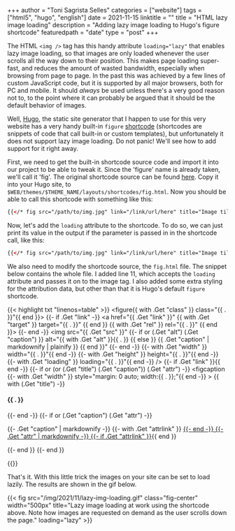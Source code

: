 +++
author = "Toni Sagrista Selles"
categories = ["website"]
tags = ["html5", "hugo", "english"]
date = 2021-11-15
linktitle = ""
title = "HTML lazy image loading"
description = "Adding lazy image loading to Hugo's figure shortcode"
featuredpath = "date"
type = "post"
+++

The HTML `<img />` tag has this handy attribute `loading="lazy"` that enables lazy image loading, so that images are only loaded whenever the user scrolls all the way down to their position. This makes page loading super-fast, and reduces the amount of wasted bandwidth, especially when browsing from page to page. In the past this was achieved by a few lines of custom JavaScript code, but it is supported by all major browsers, both for PC and mobile. It should *always* be used unless there's a very good reason not to, to the point where it can probably be argued that it should be the default behavior of images.

<!--more-->

Well, [Hugo](https://gohugo.io), the static site generator that I happen to use for this very website has a very handy built-in `figure` [shortcode](https://gohugo.io/content-management/shortcodes/) (shortcodes are snippets of code that call built-in or custom templates), but unfortunately it does not support lazy image loading. Do not panic! We'll see how to add support for it right away.

First, we need to get the built-in shortcode source code and import it into our project to be able to tweak it. Since the 'figure' name is already taken, we'll call it 'fig'. The original shortcode source can be found [here](https://github.com/gohugoio/hugo/blob/master/tpl/tplimpl/embedded/templates/shortcodes/figure.html). Copy it into your Hugo site, to `$WEB/themes/$THEME_NAME/layouts/shortcodes/fig.html`. Now you should be able to call this shortcode with something like this:

```html
{{</* fig src="/path/to/img.jpg" link="/link/url/here" title="Image tile" width="80%" */>}}
```

Now, let's add the `loading` attribute to the shortcode. To do so, we can just print its value in the output if the parameter is passed in in the shortcode call, like this:

```html
{{</* fig src="/path/to/img.jpg" link="/link/url/here" title="Image tile" width="80%" loading="lazy" */>}}
```

We also need to modify the shortcode source, the `fig.html` file. The snippet below contains the whole file. I added line 11, which accepts the `loading` attribute and passes it on to the image tag. I also added some extra styling for the attribution data, but other than that it is Hugo's default `figure` shortcode.


{{< highlight txt "linenos=table" >}}
<figure{{ with .Get "class" }} class="{{ . }}"{{ end }}>
    {{- if .Get "link" -}}
        <a href="{{ .Get "link" }}"
        {{ with .Get "target" }}
            target="{{ . }}"
        {{ end }}
        {{ with .Get "rel" }}
            rel="{{ . }}"
        {{ end }}>
    {{- end -}}
    <img src="{{ .Get "src" }}"
         {{- if or (.Get "alt") (.Get "caption") }}
            alt="{{ with .Get "alt" }}{{ . }}
         {{ else }}
            {{ .Get "caption" | markdownify | plainify }}
         {{ end }}"
         {{- end -}}
         {{- with .Get "width" }} width="{{ . }}"{{ end -}}
         {{- with .Get "height" }} height="{{ . }}"{{ end -}}
         {{- with .Get "loading" }} loading="{{ . }}"{{ end -}}
    /><!-- Closing img tag -->
    {{- if .Get "link" }}</a>{{ end -}}
    {{- if or (or (.Get "title") (.Get "caption")) (.Get "attr") -}}
        <figcaption
         {{- with .Get "width" }} style="margin: 0 auto; width:{{ . }};"{{ end -}}
            >
            {{ with (.Get "title") -}}
                <h4>{{ . }}</h4>
            {{- end -}}
            {{- if or (.Get "caption") (.Get "attr") -}}<p class="fig-attribution">
                {{- .Get "caption" | markdownify -}}
                {{- with .Get "attrlink" }}
                    <a href="{{ . }}">
                {{- end -}}
                {{- .Get "attr" | markdownify -}}
                {{- if .Get "attrlink" }}</a>{{ end }}</p>
            {{- end }}
        </figcaption>
    {{- end }}
</figure>
{{</ highlight >}}

That's it. With this little trick the images on your site can be set to load lazily. The results are shown in the gif below.

{{< fig src="/img/2021/11/lazy-img-loading.gif" class="fig-center" width="500px" title="Lazy image loading at work using the shortcode above. Note how images are requested on demand as the user scrolls down the page." loading="lazy" >}}
